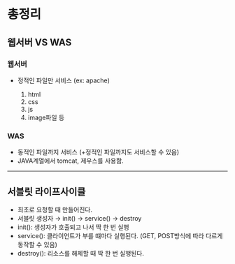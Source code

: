 # 총정리

## 웹서버 VS WAS

### 웹서버

- 정적인 파일만 서비스 (ex: apache)

  1. html
  2. css
  3. js
  4. image파일 등

### WAS

- 동적인 파일까지 서비스 (+정적인 파일까지도 서비스할 수 있음)
- JAVA계열에서 tomcat, 제우스를 사용함.

---

## 서블릿 라이프사이클

- 최초로 요청할 때 만들어진다.
- 서블릿 생성자 → init() → service() → destroy
- init(): 생성자가 호출되고 나서 딱 한 번 실행
- service(): 클라이언트가 부를 떄마다 실행된다. (GET, POST방식에 따라 다르게 동작할 수 있음)
- destroy(): 리소스를 해제할 때 딱 한 번 실행된다.
